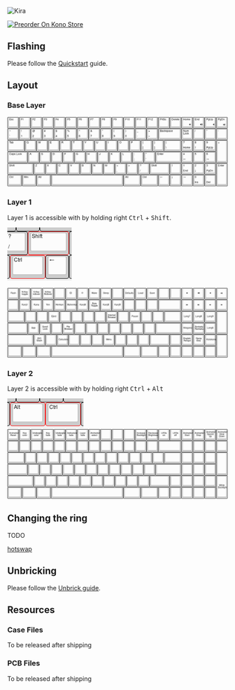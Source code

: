 ![Kira](https://cdn.shopify.com/s/files/1/1994/3097/products/Kira-Kono.png?v=1538517897)

[![Preorder On Kono Store](https://cdn.discordapp.com/attachments/464630501374820372/512362426956513290/Preorder_on_Kono.png ':size=500%')](https://kono.store/products/kira-mechanical-keyboard)

## Flashing

Please follow the [Quickstart](Quickstart.md) guide.

## Layout

### Base Layer
![layout](../images/kira/layout.png "Kira Base Layout")

### Layer 1
Layer 1 is accessible with by holding right <kbd>Ctrl</kbd> + <kbd>Shift</kbd>.

![layer1-combo](../images/kira/layer1-combo.png "Kira Layer 1 Combo")


![layer1](../images/kira/layer1.png "Kira Layer 2")

### Layer 2
Layer 2 is accessible with by holding right <kbd>Ctrl</kbd> + <kbd>Alt</kbd>

![layer2-combo](../images/kira/layer2-combo.png "Kira Layer 2 Combo")
![layer1](../images/kira/layer2.png "Kira Layer 2")

## Changing the ring

TODO

[hotswap](../Hotswap.md ':include')

## Unbricking

Please follow the [Unbrick guide](../BOSSA.md).

## Resources

### Case Files

To be released after shipping

### PCB Files

To be released after shipping
